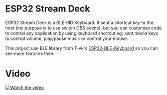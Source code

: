 ESP32 Stream Deck
=================

ESP32 Stream Deck is a BLE HID Keyboard. It sent a shortcut key to the host (my purpose is to use switch OBS scene), but you can customize code to control any application by using keyboard shortcut eg; sent media keys to control volume, play/pause music or control your mouse.

This project use BLE library from T-vk's [ESP32-BLE-Keyboard](https://github.com/T-vK/ESP32-BLE-Keyboard) so you can see more features their. 

Video
=====

[![Watch the video](https://img.youtube.com/vi/F3exsrhTbJY/maxresdefault.jpg)](https://youtu.be/F3exsrhTbJY)

